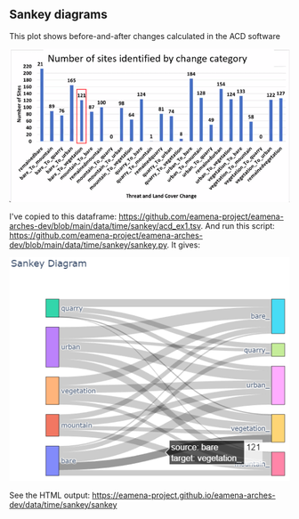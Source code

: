 ## Sankey diagrams


This plot shows before-and-after changes calculated in the ACD software


![](../../../www/acd_before_after_ex1_barplot.png)


I've copied to this dataframe: https://github.com/eamena-project/eamena-arches-dev/blob/main/data/time/sankey/acd_ex1.tsv. And run this script: https://github.com/eamena-project/eamena-arches-dev/blob/main/data/time/sankey/sankey.py. It gives:

![](../../../www/acd_before_after_ex1_sankey.png)

See the HTML output: https://eamena-project.github.io/eamena-arches-dev/data/time/sankey/sankey
